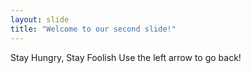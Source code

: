 ```yaml
---
layout: slide
title: "Welcome to our second slide!"
---
```

Stay Hungry, Stay Foolish
Use the left arrow to go back!
